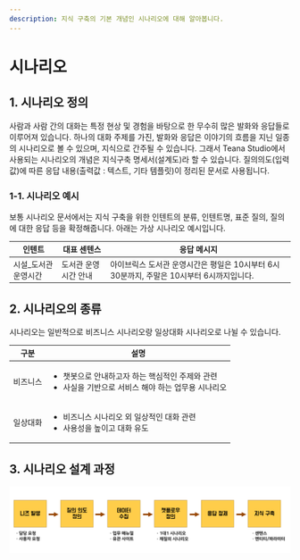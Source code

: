 ```yaml
---
description: 지식 구축의 기본 개념인 시나리오에 대해 알아봅니다.
---
```


# 시나리오

## 1. 시나리오 정의

사람과 사람 간의 대화는 특정 현상 및 경험을 바탕으로 한 무수히 많은 발화와 응답들로 이루어져 있습니다. 하나의 대화 주제를 가진, 발화와 응답은 이야기의 흐름을 지닌 일종의 시나리오로 볼 수 있으며, 지식으로 간주될 수 있습니다. 그래서 Teana Studio에서 사용되는 시나리오의 개념은 지식구축 명세서(설계도)라 할 수 있습니다. 질의의도(입력값)에 따른 응답 내용(출력값 : 텍스트, 기타 템플릿)이 정리된 문서로 사용됩니다.

### 1-1. 시나리오 예시

보통 시나리오 문서에서는 지식 구축을 위한 인텐트의 분류, 인텐트명, 표준 질의, 질의에 대한 응답 등을 확정해줍니다. 아래는 가상 시나리오 예시입니다.           &#x20;

| 인텐트         | 대표 센텐스          | 응답 메시지                                                 |
| ----------- | --------------- | ------------------------------------------------------ |
| 시설\_도서관운영시간 | 도서관 운영시간 안내     | 아이브릭스 도서관 운영시간은 평일은 10시부터 6시 30분까지, 주말은 10시부터 6시까지입니다. |

&#x20;

## 2. 시나리오의 종류

시나리오는 일반적으로 비즈니스 시나리오랑 일상대화 시나리오로 나뉠 수 있습니다.       &#x20;

| 구분    | 설명                                                                                         |
| ----- | ------------------------------------------------------------------------------------------ |
| 비즈니스  | <ul><li>챗봇으로 안내하고자 하는 핵심적인 주제와 관련</li><li>사실을 기반으로 서비스 해야 하는 업무용 시나리오           </li></ul> |
| 일상대화  | <ul><li>비즈니스 시나리오 외 일상적인 대화 관련</li><li>사용성을 높이고 대화 유도         </li></ul>                   |

## 3. 시나리오 설계 과정

![시나리오 설계   ](<../.gitbook/assets/시나리오 설계.png>)

### &#x20; &#x20;
